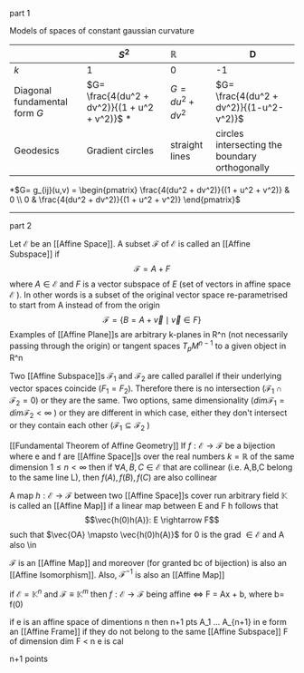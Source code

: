 part 1

Models of spaces of constant gaussian curvature

|                               | $S^2$                                         | $\mathbb{R}$     | D                                              |
| ----------------------------- | --------------------------------------------- | :--------------- | ---------------------------------------------- |
| $k$                           | 1                                             | 0                | -1                                             |
| Diagonal fundamental form $G$ | $G= \frac{4(du^2 + dv^2)}{(1 + u^2 + v^2)}$ * | $G= du^2 + dv^2$ | $G= \frac{4(du^2 + dv^2)}{(1-u^2-v^2)}$        |
| Geodesics                     | Gradient circles                              | straight lines   | circles intersecting the boundary orthogonally |
*$G= g_{ij}(u,v) = \begin{pmatrix}  \frac{4(du^2 + dv^2)}{(1 + u^2 + v^2)} & 0 \\ 0 & \frac{4(du^2 + dv^2)}{(1 + u^2 + v^2)} \end{pmatrix}$

- - -
part 2 

Let $\mathcal{E}$ be an [[Affine Space]]. A subset $\mathcal{F}$ of $\mathcal{E}$ is called an [[Affine Subspace]] if $$\mathcal{F} = A + F$$ where $A \in \mathcal{E}$ and $F$ is a vector subspace of $E$ (set of vectors in affine space $\mathcal{E}$ ). In other words is a subset of the original vector space re-parametrised to start from A instead of from the origin
$$\mathcal{F} = \{B = A + \vec{v} \mid \vec{v} \in F\}$$
Examples of [[Affine Plane]]s are arbitrary k-planes in R^n (not necessarily passing through the origin) or tangent spaces $T_pM^{n-1}$ to a given object in R^n

Two [[Affine Subspace]]s $\mathcal{F}_1$ and $\mathcal{F}_2$ are called parallel if their underlying vector spaces coincide ($F_1 = F_2$). 
Therefore there is no intersection ($\mathcal{F}_1 \cap \mathcal{F}_2 = 0$) or they are the same. Two options, same dimensionality ($dim \mathcal{F}_1 = dim \mathcal{F}_2 < \infty$ ) or they are different in which case, either they don't intersect or they contain each other ($\mathcal{F}_1 \subseteq \mathcal{F}_2$ )

[[Fundamental Theorem of Affine Geometry]]
If $f: \mathcal{E} \rightarrow \mathcal{F}$ be a bijection where e and f are [[Affine Space]]s over the real numbers $k= \mathbb{R}$ of the same dimension $1 \leq n < \infty$  then if $\forall A,B,C \in \mathcal{E}$ that are collinear (i.e. A,B,C belong to the same line L), then $f(A), f(B), f(C)$ are also collinear

A map $h:\mathcal{E} \rightarrow \mathcal{F}$ between two [[Affine Space]]s cover run arbitrary field $\mathbb{K}$ is called an [[Affine Map]] if a linear map between E and F h follows that $$\vec{h(0)h(A)}: E \rightarrow F$$ such that $\vec{OA} \mapsto \vec{h(0)h(A)}$ for 0 is the grad $\in \mathcal{E}$ and A also \in

$\mathcal{F}$ is an [[Affine Map]] and moreover (for granted bc of bijection) is also an [[Affine Isomorphism]]. Also, $\mathcal{F}^{-1}$ is also an [[Affine Map]]

if $\mathcal{E} = \mathbb{K}^n$ and $\mathcal{F} \equiv \mathbb{K}^m$ then $f: \mathcal{E} \rightarrow \mathcal{F}$ being affine $\Leftrightarrow$ F = Ax + b, where b= f(0)

if e is an affine space of dimentions n then n+1 pts A_1 ... A_{n+1} in e form an [[Affine Frame]] if they do not belong to the same [[Affine Subspace]] F of dimension dim F < n
 e is cal

n+1 points 
